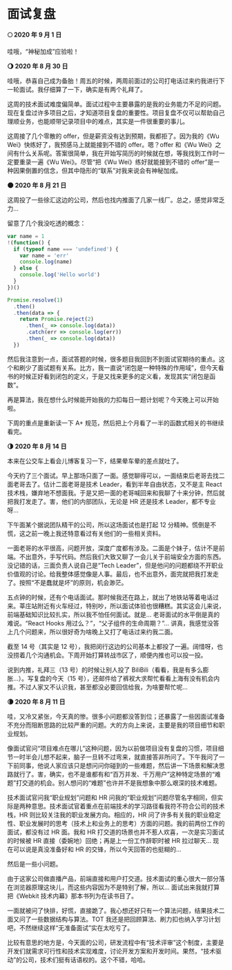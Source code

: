 # 面试复盘

**🌕 2020 年 9 月 1 日**

哇哦，“神秘加成”应验啦！

**🌖 2020 年 8 月 30 日**

哇哦，恭喜自己成为备胎！周五的时候，两周前面过的公司打电话过来约我进行下一轮面试。我仔细算了一下，确实是有两个礼拜了。

这周的技术面试难度偏简单。面试过程中主要暴露的是我的业务能力不足的问题。现在复盘过许多项目之后，才知道项目复盘的重要性。项目复盘不仅可以帮助自己理顺业务，也能顺带记录项目中的难点，其实是一件很重要的事儿。

这周接了几个零散的 offer，但是薪资没有达到预期，我都拒了。因为我的《Wu Wei》快练好了，我预感马上就能接到不错的 offer。嗯？offer 和《Wu Wei》之间有什么关系呢。答案很简单，我在开始写简历的时候就在想，等我找到工作时一定要重录一遍《Wu Wei》。尽管“把《Wu Wei》练好就能接到不错的 offer”是一种因果倒置的信念，但其中隐形的“联系”对我来说会有神秘加成。

**🌑 2020 年 8 月 21 日**

这周投了一些徐汇这边的公司，然后也找内推面了几家一线厂。总之，感觉非常乏力...

留意了几个我没吃透的概念：

```js
var name = 1
!(function() {
  if (typeof name === 'undefined') {
    var name = 'err'
    console.log(name)
  } else {
    console.log('Hello world')
  }
})()
```

```js
Promise.resolve(1)
  .then()
  .then(data => {
    return Promise.reject(2)
      .then(_ => console.log(data))
      .catch(err => console.log(err))
      .then(_ => console.log(data))
  })
```

然后我注意到一点，面试答题的时候，很多题目我回到不到面试官期待的重点。这个和刷少了面试题有关系。比方，我一直说“闭包是一种特殊的作用域”，但今天看书的时候正好看到闭包的定义，于是又找来更多的定义看，发现其实“闭包是函数”。

再是算法，我在想什么时候能开始我的力扣每日一题计划呢？今天晚上可以开始啦。

下周的重点是重新读一下 A+ 规范，然后把上个月看了一半的函数式相关的书继续看完。

**🌗 2020 年 8 月 14 日**

本来在公交车上看会儿博客复习一下，结果晕车晕的差点就吐了。

今天约了三个面试。早上那场只面了一面。感觉聊得可以，一面结束后老哥去找二面老哥去了。估计二面老哥是技术 Leader，看到半年自由状态，又不是主 React 技术栈，嫌弃地不想面我。于是又把一面的老哥喊回来和我聊了十来分钟，然后就把我打发走了。害，他们的内部团队，无论是 HR 还是技术 Leader，都不专业呀...

下午面某个据说团队精干的公司，所以这场面试也是打起 12 分精神。慌倒是不慌，这之前一晚上我还特意看过有关他们的一些相关资料。

一面老哥的水平很高，问题开放，深度广度都有涉及。二面是个妹子，估计不是前端。不出意外，手写代码。然后我们大致又聊了一会儿关于前端安全方面的东西。没记错的话，三面负责人说自己是“Tech Leader”，但是他问的问题都绕不开职业价值观的讨论。给我整体感觉像是人事。最后，也不出意外，面完就把我打发走了。按照“不是蠢就是坏”的原则，机会渺茫。

五点钟的时候，还有个电话面试。那时候我还在路上，就出了地铁站等着电话过来。莘庄站附近有火车经过，特别吵，所以面试体验也很糟糕。其实这会儿来说，前端基础知识比较扎实，所以我不怕任何面试。就是... 老哥面试的水平倒是真的难说。“React Hooks 用过么？”，“父子组件的生命周期？”... 讲真，我感觉没答上几个问题来，所以很好奇为啥晚上又打了电话过来约我二面。

截至 14 号（其实是 12 号），我把闵行这边的公司基本上都投了一遍。阔惜呀，也没捞着几个沟通机会。下周开始打算转战市区了，顺便内推也可以投一投。

说到内推，礼拜三（13 号）的时候让别人投了 BiliBili（看看，我是有多么膨胀...）。写复盘的今天（15 号），还邮件给了裤衩大求帮忙看看上海有没有机会内推。不过人家又不认识我，甚至都没必要回信给我，为啥要帮忙呢...

**🌘 2020 年 8 月 11 日**

哇，又冷又紧张，今天真的惨。很多小问题都没答到位；还暴露了一些因面试准备不充分而阻断思路的比较严重的问题。大的方向上来说，主要是我的项目细节和职业规划。

像面试官问“项目难点在哪儿”这种问题，因为以前做项目没有复盘的习惯，项目细节一时半会儿想不起来，脑子一旦转不过弯来，就直接答非所问了。下午我问了一下前同事，他说人家应该只是想问问你碰到的一些难题，然后讲一下场景和解决思路就行了。害，确实，也不是谁都有和“百万并发、千万用户”这种特定场景的“难题”打交道的机会。别人想问的“难题”也许并不是我想象中那么艰深的技术难题。

技术面试官问我“职业规划”问题和 HR 问我的“职业规划”问题尽管名字相同，但实际是两种意思。技术面试官着重点在前端技术的学习路径看我符不符合公司的技术栈，HR 则比较关注我的职业发展方向。相应的，HR 问了许多有关我的职业稳定性、职业发展时的思考（技术上和业务上的思考）方面的问题。我的前两份工作的面试，都没有过 HR 面。我和 HR 打交道的场景也并不惹人欢喜，一次是实习面试的时候被 HR 直接（委婉地）回绝；再是上一份工作辞职时被 HR 拉过聊天... 现在可以说是真没准备好和 HR 的交锋，所以今天回答的也挺糊的...

然后是一些小问题。

由于这家公司做直播产品，前端直接和用户打交道。技术面试的重心很大一部分落在浏览器原理这块儿，而这些内容因为不是特别了解，所以... 面试出来我就打算把《Webkit 技术内幕》那本书列为在读书目了。

一面就被问了快排，好慌，直接跪了。我心想还好只有一个算法问题，结果技术二面又问了一些数据结构与算法。TOT 我还是把回顾算法、刷力扣也纳入学习计划吧，不然继续这样“无准备面试”实在太吃亏了。

比较有意思的地方是，今天面的公司，研发流程中有“技术评审”这个制度，主要是开发们就需求可行性和技术实现难度，讨论开发方案和开发时间。果然，“技术驱动”的公司，技术们挺有话语权的。这个不错，哈哈。
